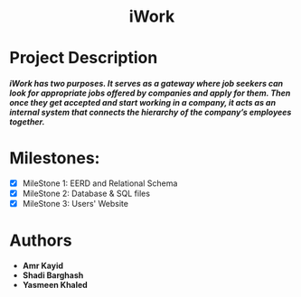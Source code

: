 <h1 align="center"> iWork  </h1>

# Project Description
##### iWork has two purposes. It serves as a gateway where job seekers can look for appropriate jobs offered by companies and apply for them. Then once they get accepted and start working in a company, it acts as an internal system that connects the hierarchy of the company’s employees together.

# Milestones:
- [x] MileStone 1: EERD and Relational Schema
- [x] MileStone 2: Database & SQL files
- [x] MileStone 3: Users' Website

# Authors
* **Amr Kayid**
* **Shadi Barghash**
* **Yasmeen Khaled**
